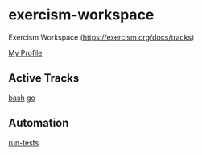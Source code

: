 # exercism-workspace

Exercism Workspace (https://exercism.org/docs/tracks)

[My Profile](https://exercism.org/profiles/vpayno)


## Active Tracks
[bash](bash/README.md)
[go](go/README.md)


## Automation

[run-tests](run-tests)
